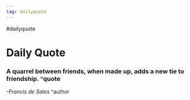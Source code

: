 ```yaml
---
tag: dailyquote
---
```


#dailyquote

# Daily Quote

### A quarrel between friends, when made up, adds a new tie to friendship. ^quote
*-Francis de Sales* ^author
